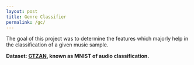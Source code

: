 ```yaml
---
layout: post
title: Genre Classifier
permalink: /gc/
---
```


The goal of this project was to determine the features which majorly help in the classification of a given music sample.

<b>Dataset: <b> [GTZAN](https://www.kaggle.com/andradaolteanu/gtzan-dataset-music-genre-classification), known as MNIST of audio classification.

